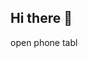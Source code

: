 ## Hi there 👋

<!--
**tazzginter1/tazzginter1** is a ✨ _special_ ✨ repository because its `README.md` (this file) appears on your GitHub profile.

Here are some ideas to get you started:

- 🔭 I’m currently working on ...
- 🌱 I’m currently learning ...
- 👯 I’m looking to collaborate on ...
- 🤔 I’m looking for help with ...
- 💬 Ask me about ...
- 📫 How to reach 
 unme: ...
- 😄 Pronouns: ...
- ⚡ Fun fact: ...
-->

open phone
tabl